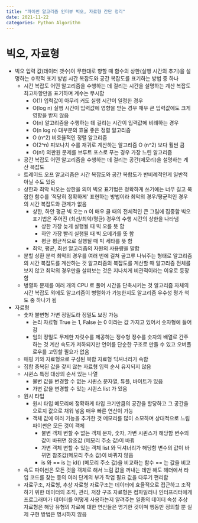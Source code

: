 ```yaml
---
title: "파이썬 알고리즘 인터뷰 빅오, 자료형 간단 정리"
date: 2021-11-22
categories: Python Algorithm
---
```


# 빅오, 자료형

- 빅오
  입력 값(데이터 갯수)이 무한대로 향할 때 함수의 상한(실행 시간의 추기)을 설명하는 수학적 표기 방법
  시간 복잡도와 공간 복잡도를 표기하는 방법 중 하나
  - 시간 복잡도
    어떤 알고리즘을 수행하는 데 걸리는 시간을 설명하는 계산 복잡도
    최고차항만을 표기하며 계수는 무시함
    - O(1)
      입력값이 아무리 커도 실행 시간이 일정한 경우
    - O(log n)
      실행 시간이 입력값에 영향을 받는 경우
      매우 큰 입력값에도 크게 영향을 받지 않음
    - O(n)
      알고리즘을 수행하는 데 걸리는 시간이 입력값에 비례하는 경우
    - O(n log n)
      대부분의 효율 좋은 정렬 알고리즘
    - O (n^2)
      비효율적인 정렬 알고리즘
    - O(2^n)
      피보나치 수를 재귀로 계산하는 알고리즘
      O (n^2) 보다 훨씬 큼
    - O(n!)
      외판원 문제를 브루트 포스로 푸는 경우
      가장 느린 알고리즘
  - 공간 복잡도
    어떤 알고리즘을 수행하는 데 걸리는 공간(메모리)을 설명하는 계산 복잡도
  - 트레이드 오프
    알고리즘은 시간 복잡도와 공간 복합도가 반비례적인게 일반적
    아닐 수도 있음
  - 상한과 최악
    빅오는 상한을 의미
    빅오 표기법은 정확하게 쓰기에는 너무 길고 복잡한 함수를 '적당히 정확하게' 표현하는 방법이라 최악의 경우/평균적인 경우의 시간 복잡도와 관계가 없음
    - 상한, 하안 평균
      빅 오는 n 이 매우 클 때의 전체적인 큰 그림에 집중함
      빅오 표기법은 주어진 (최선/최악/평균) 경우의 수행 시간의 상한을 나타냄
      - 상한
        가장 늦게 실행될 때
        빅 오를 뜻 함
      - 하안
        가장 빨리 실행될 때
        빅 오메가를 뜻 함
      - 평균
        평균적으로 실행될 때
        빅 세타를 뜻 함
    - 최악, 평균, 최선
      알고리즘의 자원의 사용량을 말함
  - 분할 상환 분석
    최악의 경우를 여러 번에 걸쳐 골고루 나눠주는 형태로 알고리즘의 시간 복잡도를 계산하는 것
    알고리즘의 복잡도를 계산할 때 알고리즘 전체를 보지 않고 최악의 경우만을 살펴보는 것은 지나치게 비관적이라는 이유로 등장함
  - 병렬화
    문제를 여러 개의 CPU 로 풀어 시간을 단축시키는 것
    알고리즘 자체의 시간 복잡도 외에도 알고리즘이 병렬화가 가능한지도 알고리즘 우수성 평가 척도 중 하나가 됨
- 자료형
  - 숫자
    불변형
    가변 정밀도라 정밀도 보장 가능
    - 논리 자료형
      True 는 1, False 는 0 이라는 값 가지고 있어서 숫자형에 들어감
    - 임의 정밀도
      무제한 자릿수를 제공하는 정수형
      정수를 숫자의 배열로 간주하는 것
      계산 속도가 저하되지만 언어를 단순한 구조로 만들 수 있고 오버플로우를 고민할 필요가 없음
  - 매핑
    키와 자료형으로 구성된 복합 자료형
    딕셔너리가 속함
  - 집합
    중복된 값을 갖지 않는 자료형
    입력 순서 유지되지 않음
  - 시퀸스
    특정 대상의 순서 있는 나열
    - 불변
      값을 변경할 수 없는 시퀸스
      문자열, 튜플, 바이트가 있음
    - 가변
      값을 변경할 수 있는 시퀸스
      list 가 있음
  - 원시 타입
    - 원시 타입
      메모리에 정확하게 타입 크기만큼의 공간을 할당하고 그 공간을 오로지 값으로 채워 넣음
      매우 빠른 연산이 가능
    - 객체
      값에 여러 기능을 추가한 것
      메모리를 많이 소모하며 상대적으로 느림
      파이썬은 모든 것이 객체
      - 불변 객체
        변할 수 없는 객체
        문자, 숫자, 가변 시퀸스가 해당함
        변수의 값이 바뀌면 참조값 (메모리 주소 값)이 바뀜
      - 가변 객체
        변할 수 있는 객체
        list 와 딕셔너리가 해당함
        변수의 값이 바뀌면 참조값(메모리 주소 값)이 바뀌지 않음
      - is 와 ==
        is 는 id() (메모리 주소 값)을 비교하는 함수
        == 는 값을 비교
  - 속도
    파이썬은 모든 것을 객체로 해서 느림
    값을 꺼내는 데만 해도 헤더에서 타입 코드를 찾는 등의 여러 단계의 부가 작업 필요
    값을 다루기 편리함
  - 자료구조, 자료형, 추상 자료형
    자료구조는 데이터에 효율적으로 접근하고 조작하기 위한 데이터의 조직, 관리, 저장 구조
    자료형은 컴파일러나 인터프리터에게 프로그래머가 데이터를 어떻게 사용하는지 알려주는 일종의 데이터 속성
    추상 자료형은 해당 유형의 자료에 대한 연산들은 명기한 것이며 행동만 정의할 뿐 실제 구현 방법은 명시하지 않음
